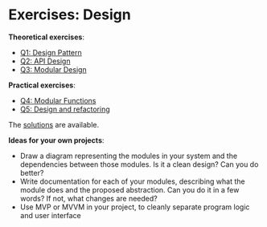 # Exercises: Design

**Theoretical exercises**:

- [Q1: Design Pattern](Q1.md)
- [Q2: API Design](Q2.md)
- [Q3: Modular Design](Q3.md)

**Practical exercises**:

- [Q4: Modular Functions](Q4/)
- [Q5: Design and refactoring](Q5/)

The [solutions](solutions) are available.

**Ideas for your own projects**:

- Draw a diagram representing the modules in your system and the dependencies between those modules. Is it a clean
  design? Can you do better?
- Write documentation for each of your modules, describing what the module does and the proposed abstraction. Can you do
  it in a few words? If not, what changes are needed?
- Use MVP or MVVM in your project, to cleanly separate program logic and user interface

